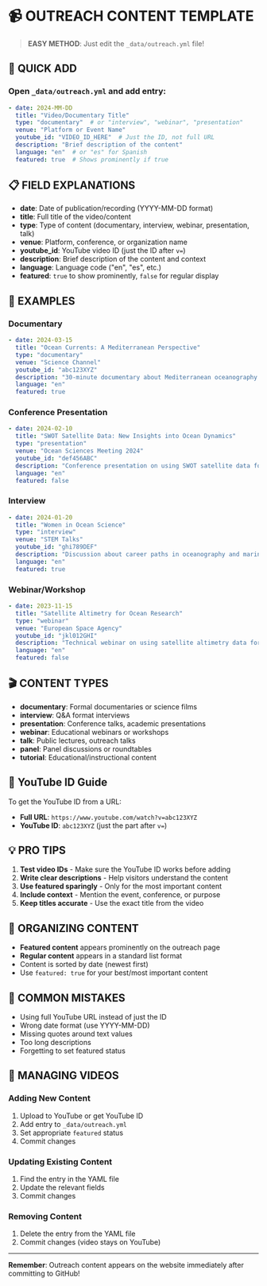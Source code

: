 # 📹 OUTREACH CONTENT TEMPLATE

> **EASY METHOD**: Just edit the `_data/outreach.yml` file!

## 🚀 QUICK ADD

### Open `_data/outreach.yml` and add entry:

```yaml
- date: 2024-MM-DD
  title: "Video/Documentary Title"
  type: "documentary"  # or "interview", "webinar", "presentation"
  venue: "Platform or Event Name"
  youtube_id: "VIDEO_ID_HERE"  # Just the ID, not full URL
  description: "Brief description of the content"
  language: "en"  # or "es" for Spanish
  featured: true  # Shows prominently if true
```

## 📋 FIELD EXPLANATIONS

- **date**: Date of publication/recording (YYYY-MM-DD format)
- **title**: Full title of the video/content
- **type**: Type of content (documentary, interview, webinar, presentation, talk)
- **venue**: Platform, conference, or organization name
- **youtube_id**: YouTube video ID (just the ID after `v=`)
- **description**: Brief description of the content and context
- **language**: Language code ("en", "es", etc.)
- **featured**: `true` to show prominently, `false` for regular display

## 🎯 EXAMPLES

### Documentary
```yaml
- date: 2024-03-15
  title: "Ocean Currents: A Mediterranean Perspective"
  type: "documentary"
  venue: "Science Channel"
  youtube_id: "abc123XYZ"
  description: "30-minute documentary about Mediterranean oceanography and climate research"
  language: "en"
  featured: true
```

### Conference Presentation
```yaml
- date: 2024-02-10
  title: "SWOT Satellite Data: New Insights into Ocean Dynamics"
  type: "presentation"
  venue: "Ocean Sciences Meeting 2024"
  youtube_id: "def456ABC"
  description: "Conference presentation on using SWOT satellite data for ocean current analysis"
  language: "en"
  featured: false
```

### Interview
```yaml
- date: 2024-01-20
  title: "Women in Ocean Science"
  type: "interview"
  venue: "STEM Talks"
  youtube_id: "ghi789DEF"
  description: "Discussion about career paths in oceanography and marine research"
  language: "en"
  featured: true
```

### Webinar/Workshop
```yaml
- date: 2023-11-15
  title: "Satellite Altimetry for Ocean Research"
  type: "webinar"
  venue: "European Space Agency"
  youtube_id: "jkl012GHI"
  description: "Technical webinar on using satellite altimetry data for oceanographic studies"
  language: "en"
  featured: false
```

## 🎬 CONTENT TYPES

- **documentary**: Formal documentaries or science films
- **interview**: Q&A format interviews
- **presentation**: Conference talks, academic presentations
- **webinar**: Educational webinars or workshops
- **talk**: Public lectures, outreach talks
- **panel**: Panel discussions or roundtables
- **tutorial**: Educational/instructional content

## 🎥 YouTube ID Guide

To get the YouTube ID from a URL:
- **Full URL**: `https://www.youtube.com/watch?v=abc123XYZ`
- **YouTube ID**: `abc123XYZ` (just the part after `v=`)

## 💡 PRO TIPS

1. **Test video IDs** - Make sure the YouTube ID works before adding
2. **Write clear descriptions** - Help visitors understand the content
3. **Use featured sparingly** - Only for the most important content
4. **Include context** - Mention the event, conference, or purpose
5. **Keep titles accurate** - Use the exact title from the video

## 📅 ORGANIZING CONTENT

- **Featured content** appears prominently on the outreach page
- **Regular content** appears in a standard list format
- Content is sorted by date (newest first)
- Use `featured: true` for your best/most important content

## 🚨 COMMON MISTAKES

- Using full YouTube URL instead of just the ID
- Wrong date format (use YYYY-MM-DD)
- Missing quotes around text values
- Too long descriptions
- Forgetting to set featured status

## 🔄 MANAGING VIDEOS

### Adding New Content
1. Upload to YouTube or get YouTube ID
2. Add entry to `_data/outreach.yml`
3. Set appropriate `featured` status
4. Commit changes

### Updating Existing Content
1. Find the entry in the YAML file
2. Update the relevant fields
3. Commit changes

### Removing Content
1. Delete the entry from the YAML file
2. Commit changes (video stays on YouTube)

---

**Remember**: Outreach content appears on the website immediately after committing to GitHub!